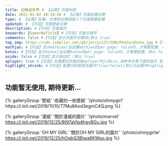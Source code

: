 ```yaml
---
title: 記錄這世界 # 【必需】页面标题
date: 2021-01-02 18:10:50 # 【必需】页面创建日期
type: # 【必需】标籤、分类和友情链接三个页面需要配置
updated: # 【可选】页面更新日期
description: #【可选】页面描述
keywords: [GamerNoTitle] #【可选】页面关键字
comments: false #【可选】显示页面评论模块(默认 true)
top_img: https://cdn.jsdelivr.net/gh/jerryc127/CDN/Photo/photo.jpg #【可选】页面顶部图片
mathjax: #【可选】显示mathjax(当设置mathjax的per_page: false时，才需要配置，默认 false)
katex: #【可选】显示katex(当设置katex的per_page: false时，才需要配置，默认 false)
aside: false #【可选】显示侧边栏 (默认 true)
aplayer: true #【可选】在需要的页面加载aplayer的js和css,请参考文章下面的音乐 配置
highlight_shrink: #【可选】配置代码框是否展开(true/false)(默认为设置中highlight_shrink的配置)
---
```


## 功能暂无使用, 期待更新...

<div class="gallery-group-main">
{% galleryGroup '壁紙' '收藏的一些壁紙' 
'/photo/ohmygirl' 
https://i.loli.net/2019/11/10/T7Mu8Aod3egmC4Q.png %}

{% galleryGroup '漫威' '關於漫威的圖片'
'/photo/marvel'
https://i.loli.net/2019/12/25/8t97aVlp4hgyBGu.jpg
%}

{% galleryGroup 'OH MY GIRL' '關於OH MY GIRL的圖片'
'/photo/ohmygirlw'
https://i.loli.net/2019/12/25/hOqbQ3BIwa6KWpo.jpg
%}

</div>
